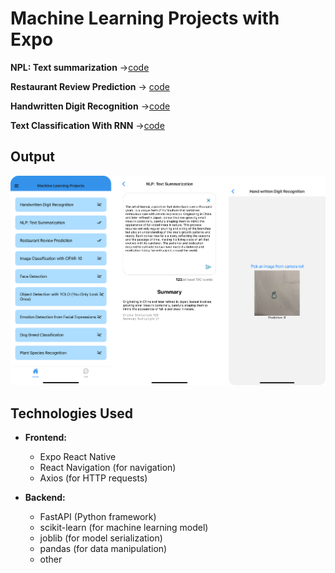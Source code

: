 # Machine Learning Projects with Expo

<!-- list the project with link of code -->

**NPL: Text summarization** ->[code](https://github.com/LeahDeshar/Expo-ML/blob/master/server/textsummary/main.ipynb)

**Restaurant Review Prediction** -> [code](https://github.com/LeahDeshar/Expo-ML/blob/master/server/restaurant/model.ipynb)

**Handwritten Digit Recognition** ->[code](https://github.com/LeahDeshar/Expo-ML/blob/master/server/handWritten/main.ipynb)

**Text Classification With RNN** ->[code](https://github.com/LeahDeshar/Expo-ML/blob/master/server/TextClassification/main.ipynb)

<!-- insert link -->

## Output

![image](images/0.png)

## Technologies Used

- **Frontend:**

  - Expo React Native
  - React Navigation (for navigation)
  - Axios (for HTTP requests)

- **Backend:**
  - FastAPI (Python framework)
  - scikit-learn (for machine learning model)
  - joblib (for model serialization)
  - pandas (for data manipulation)
  - other
